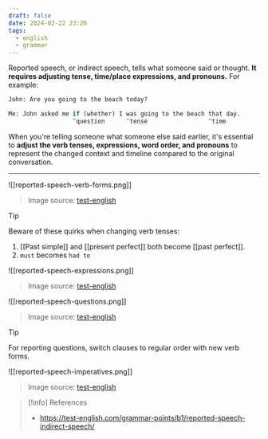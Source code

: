 ```yaml
---
draft: false
date: 2024-02-22 23:20
tags:
  - english
  - grammar
---
```


Reported speech, or indirect speech, tells what someone said or thought. **It requires adjusting tense, time/place expressions, and pronouns.** For example:

```py
John: Are you going to the beach today?

Me: John asked me if (whether) I was going to the beach that day.
                  ^question      ^tense                 ^time
```

When you're telling someone what someone else said earlier, it's essential to **adjust the verb tenses, expressions, word order, and pronouns** to represent the changed context and timeline compared to the original conversation.

---

![[reported-speech-verb-forms.png]]
> Image source: [test-english](https://test-english.com/grammar-points/b1/reported-speech-indirect-speech)

>[!tip] 
>Beware of these quirks when changing verb tenses:
>1. [[Past simple]] and [[present perfect]] both become [[past perfect]].
>2. `must` becomes `had to`

![[reported-speech-expressions.png]]
> Image source: [test-english](https://test-english.com/grammar-points/b1/reported-speech-indirect-speech)

![[reported-speech-questions.png]]
> Image source: [test-english](https://test-english.com/grammar-points/b1/reported-speech-indirect-speech)

>[!tip]
>For reporting questions, switch clauses to regular order with new verb forms. 

![[reported-speech-imperatives.png]]
> Image source: [test-english](https://test-english.com/grammar-points/b1/reported-speech-indirect-speech)



> [!info] References
> - https://test-english.com/grammar-points/b1/reported-speech-indirect-speech/
